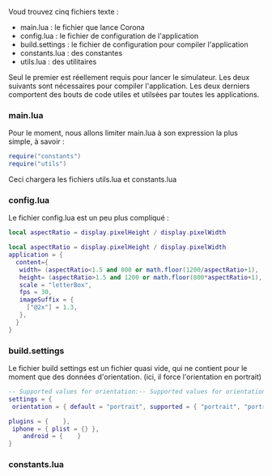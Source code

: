 Voud trouvez cinq fichiers texte :

* main.lua : le fichier que lance Corona 
* config.lua : le fichier de configuration de l'application 
* build.settings : le fichier de configuration pour compiler l'application 
* constants.lua : des constantes 
* utils.lua : des utilitaires 

Seul le premier est réellement requis pour lancer le simulateur. Les deux suivants sont nécessaires pour compiler l'application. Les deux derniers comportent des bouts de code utiles et utilsées par toutes les applications. 

### main.lua 

Pour le moment, nous allons limiter main.lua à son expression la plus simple, à savoir : 

```lua 
require("constants")
require("utils")
```
Ceci chargera les fichiers utils.lua et constants.lua


### config.lua 
Le fichier config.lua est un peu plus compliqué :
```lua
local aspectRatio = display.pixelHeight / display.pixelWidth

local aspectRatio = display.pixelHeight / display.pixelWidth
application = {
  content={
   width= (aspectRatio<1.5 and 800 or math.floor(1200/aspectRatio+1),
   height= (aspectRatio>1.5 and 1200 or math.floor(800*aspectRatio+1),
   scale = "letterBox",
   fps = 30,
   imageSuffix = {
     ["@2x"] = 1.3,
   },
  }
}
```


### build.settings

Le fichier build settings est un fichier quasi vide, qui ne contient pour le moment que des données d'orientation. (ici, il force l'orientation en portrait)

```lua
-- Supported values for orientation:-- Supported values for orientation:-- portrait, portraitUpsideDown, landscapeLeft, landscapeRight
settings = {
 orientation = { default = "portrait", supported = { "portrait", "portraitUpsideDown" } },

plugins = {    },
 iphone = { plist = {} },
    android = {    }
}
```

### constants.lua